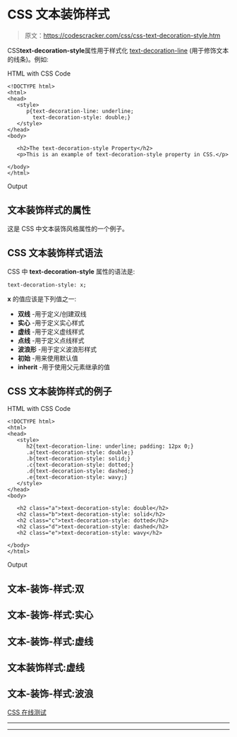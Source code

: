 # CSS 文本装饰样式

> 原文：<https://codescracker.com/css/css-text-decoration-style.htm>

CSS**text-decoration-style**属性用于样式化 [text-decoration-line](/css/css-text-decoration-line.htm) (用于修饰文本的线条)。例如:

HTML with CSS Code

```
<!DOCTYPE html>
<html>
<head>
   <style>
      p{text-decoration-line: underline;
        text-decoration-style: double;}
   </style>
</head>
<body>

   <h2>The text-decoration-style Property</h2>
   <p>This is an example of text-decoration-style property in CSS.</p>

</body>
</html>
```

Output

## 文本装饰样式的属性

这是 CSS 中文本装饰风格属性的一个例子。

## CSS 文本装饰样式语法

CSS 中 **text-decoration-style** 属性的语法是:

```
text-decoration-style: x;
```

**x** 的值应该是下列值之一:

*   **双线** -用于定义/创建双线
*   **实心** -用于定义实心样式
*   **虚线** -用于定义虚线样式
*   **点线** -用于定义点线样式
*   **波浪形** -用于定义波浪形样式
*   **初始** -用来使用默认值
*   **inherit** -用于使用父元素继承的值

## CSS 文本装饰样式的例子

HTML with CSS Code

```
<!DOCTYPE html>
<html>
<head>
   <style>
      h2{text-decoration-line: underline; padding: 12px 0;}
      .a{text-decoration-style: double;}
      .b{text-decoration-style: solid;}
      .c{text-decoration-style: dotted;}
      .d{text-decoration-style: dashed;}
      .e{text-decoration-style: wavy;}
   </style>
</head>
<body>

   <h2 class="a">text-decoration-style: double</h2>
   <h2 class="b">text-decoration-style: solid</h2>
   <h2 class="c">text-decoration-style: dotted</h2>
   <h2 class="d">text-decoration-style: dashed</h2>
   <h2 class="e">text-decoration-style: wavy</h2>

</body>
</html>
```

Output

## 文本-装饰-样式:双

## 文本-装饰-样式:实心

## 文本-装饰-样式:虚线

## 文本装饰样式:虚线

## 文本-装饰-样式:波浪

[CSS 在线测试](/exam/showtest.php?subid=5)

* * *

* * *